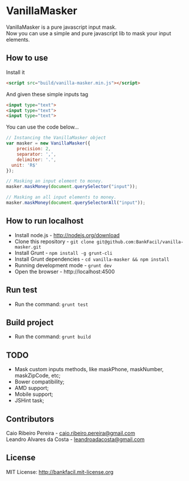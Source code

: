 # VanillaMasker

VanillaMasker is a pure javascript input mask.  
Now you can use a simple and pure javascript lib to mask your input elements.

## How to use

Install it

``` html
<script src="build/vanilla-masker.min.js"></script>
```

And given these simple inputs tag
``` html
<input type="text">
<input type="text">
<input type="text">
```

You can use the code below...
``` javascript
// Instancing the VanillaMasker object
var masker = new VanillaMasker({
	precision: 2,
	separator: ',',
	delimiter: '.',
  unit: 'R$'
});

// Masking an input element to money.
masker.maskMoney(document.querySelector("input"));

// Masking an all input elements to money.
masker.maskMoney(document.querySelectorAll("input"));
```

## How to run localhost

* Install node.js - http://nodejs.org/download
* Clone this repository - `git clone git@github.com:BankFacil/vanilla-masker.git`
* Install Grunt - `npm install -g grunt-cli`
* Install Grunt dependencies - `cd vanilla-masker && npm install`
* Running development mode - `grunt dev`
* Open the browser - http://localhost:4500

## Run test

* Run the command: `grunt test`

## Build project

* Run the command: `grunt build`

## TODO

* Mask custom inputs methods, like maskPhone, maskNumber, maskZipCode, etc;
* Bower compatibility;
* AMD support;
* Mobile support;
* JSHint task;

## Contributors

Caio Ribeiro Pereira - caio.ribeiro.pereira@gmail.com  
Leandro Alvares da Costa - leandroadacosta@gmail.com

## License

MIT License: http://bankfacil.mit-license.org
